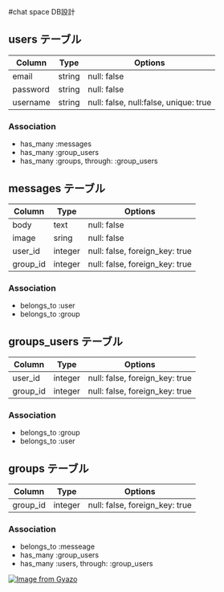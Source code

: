 
#chat space DB設計

## users テーブル
|Column|Type|Options|
|------|----|-------|
|email|string|null: false|
|password|string|null: false|
|username|string|null: false, null:false, unique: true|
### Association
- has_many :messages
- has_many :group_users
- has_many :groups, through: :group_users

## messages テーブル
|Column|Type|Options|
|------|----|-------|
|body|text|null: false|
|image|sring|null: false|
|user_id|integer|null: false, foreign_key: true|
|group_id|integer|null: false, foreign_key: true|
### Association
- belongs_to :user
- belongs_to :group

## groups_users テーブル
|Column|Type|Options|
|------|----|-------|
|user_id|integer|null: false, foreign_key: true|
|group_id|integer|null: false, foreign_key: true|
### Association
- belongs_to :group
- belongs_to :user

## groups テーブル
|Column|Type|Options|
|------|----|-------|
|group_id|integer|null: false, foreign_key: true|
### Association
- belongs_to :messeage
- has_many :group_users
- has_many :users, through: :group_users

[![Image from Gyazo](https://i.gyazo.com/2429c7c265b9f6623b49343ff605723d.gif)](https://gyazo.com/2429c7c265b9f6623b49343ff605723d)